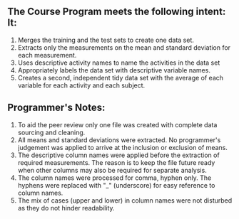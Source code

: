 ## The Course Program meets the following intent: It: 

1. Merges the training and the test sets to create one data set.
2. Extracts only the measurements on the mean and standard deviation for each measurement. 
3. Uses descriptive activity names to name the activities in the data set
4. Appropriately labels the data set with descriptive variable names. 
5. Creates a second, independent tidy data set with the average of each variable for each activity and each subject. 

## Programmer's Notes:

1. To aid the peer review only one file was created with complete data sourcing and cleaning.
2. All means and standard deviations were extracted. No programmer's judgement was applied to arrive at the inclusion or exclusion of means.
3. The descriptive column names were applied before the extraction of required measurements. 
   The reason is to keep the file future ready when other columns may also be required for separate analysis. 
4. The column names were processed for comma, hyphen only. The hyphens were replaced with "_" (underscore) for easy reference to column names.
5. The mix of cases (upper and lower) in column names were not disturbed as they do not hinder readability.

